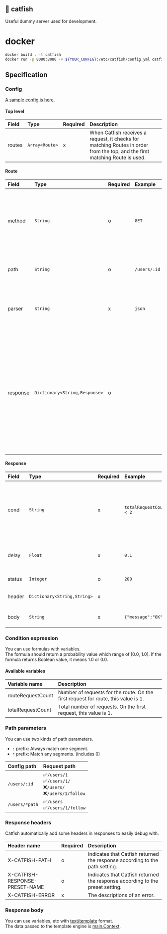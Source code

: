 🎣 catfish
-----
Useful dummy server used for development.

# docker

```bash
docker build . -t catfish
docker run -p 8080:8080 -v ${YOUR_CONFIG}:/etc/catfish/config.yml catfish
```

## Specification
### Config

[A sample config is here.](/bin/config.yml)

#### Top level

| Field  | Type           | Required | Description                                                                                                                 |
|:-------|:---------------|:---------|:----------------------------------------------------------------------------------------------------------------------------|
| routes | `Array<Route>` | x        | When Catfish receives a request, it checks for matching Routes in order from the top, and the first matching Route is used. |

#### Route

| Field    | Type                          | Required | Example      | Description                                                                                                                                                                                 |
|:---------|:------------------------------|:---------|:-------------|:--------------------------------------------------------------------------------------------------------------------------------------------------------------------------------------------|
| method   | `String`                      | o        | `GET`        | HTTP method.<br>Allowed values are `GET`, `POST`, `PUT`, `DELETE` or `*`.<br>`*` means any HTTP method.                                                                                     |
| path     | `String`                      | o        | `/users/:id` | HTTP path. You can include path parameters.                                                                                                                                                 |
| parser   | `String`                      | x        | `json`       | HTTP request body parser.<br>Allowed value is `json`.                                                                                                                                       |
| response | `Dictionary<String,Response>` | o        |              | The key is used as the response preset name. (See also `X-CATFISH-RESPONSE-PRESET-NAME`)<br>When Catfish receives a request, it decides to whether to use the preset in order from the top. |

#### Response

| Field  | Type                        | Required | Example                 | Description                                                                     |
|:-------|:----------------------------|:---------|:------------------------|:--------------------------------------------------------------------------------|
| cond   | `String`                    | x        | `totalRequestCount < 2` | A conditional expression indicating the probability of returning this response. |
| delay  | `Float`                     | x        | `0.1`                   | Delay time before response is returned. (sec)                                   |
| status | `Integer`                   | o        | `200`                   | HTTP Status code                                                                |
| header | `Dictionary<String,String>` | x        |                         | HTTP response headers                                                           |
| body   | `String`                    | x        | `{"message":"OK"}`      | HTTP response body                                                              |

### Condition expression

You can use formulas with variables.<br>
The formula should return a probability value which range of [0.0, 1.0].
If the formula returns Boolean value, it means 1.0 or 0.0.

#### Available variables

| Variable name     | Description                                                                        |
|:------------------|:-----------------------------------------------------------------------------------|
| routeRequestCount | Number of requests for the route. On the first request for route, this value is 1. |
| totalRequestCount | Total number of requests. On the first request, this value is 1.                   |

### Path parameters

You can use two kinds of path parameters.

- `:` prefix: Always match one segment.
- `*` prefix: Match any segments. (includes 0)

| Config path    | Request path                                                    |
|:---------------|:----------------------------------------------------------------|
| `/users/:id`   | ✅`/users/1`<br>✅`/users/1/`<br>❌`/users/`<br>❌`/users/1/follow` |
| `/users/*path` | ✅`/users`<br>✅`/users/1/follow`                                 |

### Response headers

Catfish automatically add some headers in responses to easily debug with.

| Header name                    | Required | Description                                                                   |
|:-------------------------------|:---------|:------------------------------------------------------------------------------|
| X-CATFISH-PATH                 | o        | Indicates that Catfish returned the response according to the path setting.   |
| X-CATFISH-RESPONSE-PRESET-NAME | o        | Indicates that Catfish returned the response according to the preset setting. |
| X-CATFISH-ERROR                | x        | The descriptions of an error.                                                 |

### Response body

You can use variables, etc with [text/template](https://pkg.go.dev/text/template) format.<br>
The data passed to the template engine is [main.Context]().
